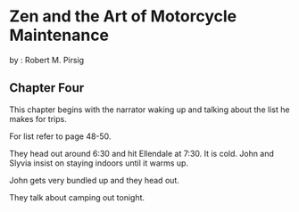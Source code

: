 # Zen and the Art of Motorcycle Maintenance

by : Robert M. Pirsig

## Chapter Four

This chapter begins with the narrator waking up and talking about the list he makes for trips. 

For list refer to page 48-50. 

They head out around 6:30 and hit Ellendale at 7:30. It is cold. John and Slyvia insist on staying indoors until it warms up.

John gets very bundled up and they head out.

They talk about camping out tonight.
